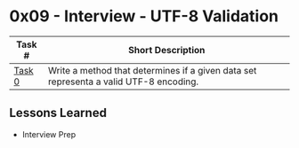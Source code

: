  # 0x09 - Interview - UTF-8 Validation
Task # | Short Description
-------|------------
[Task 0](0-validate_utf8.py) | Write a method that determines if a given data set representa a valid UTF-8 encoding.

 ## Lessons Learned
* Interview Prep
